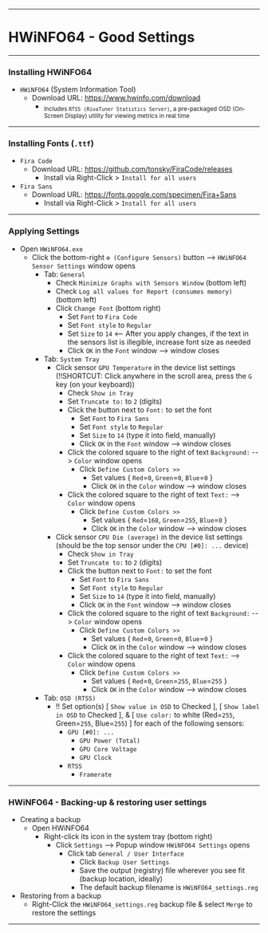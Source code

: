 <!-- https://github.com/mcavallo-git/Coding/blob/main/windows/HWiNFO64/HWiNFO64%20-%20Good%20Settings.md -->

***

# HWiNFO64 - Good Settings

***

### Installing HWiNFO64
  - `HWiNFO64` (System Information Tool)
    - Download URL: https://www.hwinfo.com/download
      - <sub>Includes `RTSS (RivaTuner Statistics Server)`, a pre-packaged OSD (On-Screen Display) utility for viewing metrics in real time</sub>

***
### Installing Fonts (`.ttf`)
  - `Fira Code`
    - Download URL:  https://github.com/tonsky/FiraCode/releases
      - Install via Right-Click > `Install for all users`
  - `Fira Sans`
    - Download URL:  https://fonts.google.com/specimen/Fira+Sans
      - Install via Right-Click > `Install for all users`

***

### Applying Settings
  - Open `HWiNFO64.exe`
    - Click the bottom-right `⚙️ (Configure Sensors)` button --> `HWiNFO64 Sensor Settings` window opens 
      - Tab: `General`
        - Check `Minimize Graphs with Sensors Window`  (bottom left)
        - Check `Log all values for Report (consumes memory)`  (bottom left)
        - Click `Change Font`  (bottom right)
          - Set `Font` to `Fira Code`
          - Set `Font style` to `Regular`
          - Set `Size` to `14`   <-- After you apply changes, if the text in the sensors list is illegible, increase font size as needed
          - Click `OK` in the `Font` window --> window closes
      - Tab: `System Tray`
        - Click sensor `GPU Temperature` in the device list settings  (!!SHORTCUT: Click anywhere in the scroll area, press the `G` key (on your keyboard))
          - Check `Show in Tray`
          - Set `Truncate to:` to `2` (digits)
          - Click the button next to `Font:` to set the font
            - Set `Font` to `Fira Sans`
            - Set `Font style` to `Regular`
            - Set `Size` to `14` (type it into field, manually)
            - Click `OK` in the `Font` window  --> window closes
          - Click the colored square to the right of text `Background:`  --> `Color` window opens 
            - Click `Define Custom Colors >>`
              - Set values { `Red`=`0`, `Green`=`0`, `Blue`=`0` }
              - Click `OK` in the `Color` window --> window closes
          - Click the colored square to the right of text `Text:`  --> `Color` window opens 
            - Click `Define Custom Colors >>`
              - Set values { `Red`=`168`, `Green`=`255`, `Blue`=`0` }
              - Click `OK` in the `Color` window --> window closes
        - Click sensor `CPU Die (average)` in the device list settings  (should be the top sensor under the `CPU [#0]: ...` device)
          - Check `Show in Tray`
          - Set `Truncate to:` to `2` (digits)
          - Click the button next to `Font:` to set the font
            - Set `Font` to `Fira Sans`
            - Set `Font style` to `Regular`
            - Set `Size` to `14` (type it into field, manually)
            - Click `OK` in the `Font` window  --> window closes
          - Click the colored square to the right of text `Background:`  --> `Color` window opens 
            - Click `Define Custom Colors >>`
              - Set values { `Red`=`0`, `Green`=`0`, `Blue`=`0` }
              - Click `OK` in the `Color` window --> window closes
          - Click the colored square to the right of text `Text:`  --> `Color` window opens 
            - Click `Define Custom Colors >>`
              - Set values { `Red`=`0`, `Green`=`255`, `Blue`=`255` }
              - Click `OK` in the `Color` window --> window closes
      - Tab: `OSD (RTSS)`
        - !! Set option(s) [ `Show value in OSD` to Checked ], [ `Show label in OSD` to Checked ], & [ `Use color:` to white (Red=`255`, Green=`255`, Blue=`255`) ] for each of the following sensors:
          - `GPU [#0]: ...`
            - `GPU Power (Total)`
            - `GPU Core Voltage`
            - `GPU Clock`
          - `RTSS`
            - `Framerate`

***

### HWiNFO64 - Backing-up & restoring user settings
- Creating a backup
  - Open HWiNFO64
    - Right-click its icon in the system tray (bottom right)
      - Click `Settings` --> Popup window `HWiNFO64 Settings` opens
        - Click tab `General / User Interface`
          -  Click `Backup User Settings`
            - Save the output (registry) file wherever you see fit (backup location, ideally)
            - The default backup filename is `HWiNFO64_settings.reg`
- Restoring from a backup
  - Right-Click the `HWiNFO64_settings.reg` backup file & select `Merge` to restore the settings

***
